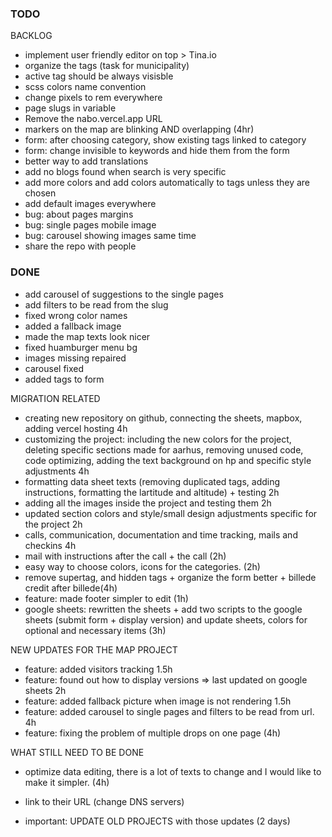 ### TODO

BACKLOG

- implement user friendly editor on top > Tina.io
- organize the tags (task for municipality)
- active tag should be always visisble
- scss colors name convention
- change pixels to rem everywhere
- page slugs in variable
- Remove the nabo.vercel.app URL
- markers on the map are blinking AND overlapping (4hr)
- form: after choosing category, show existing tags linked to category
- form: change invisible to keywords and hide them from the form
- better way to add translations
- add no blogs found when search is very specific
- add more colors and add colors automatically to tags unless they are chosen
- add default images everywhere
- bug: about pages margins
- bug: single pages mobile image
- bug: carousel showing images same time
- share the repo with people

### DONE

- add carousel of suggestions to the single pages
- add filters to be read from the slug
- fixed wrong color names
- added a fallback image
- made the map texts look nicer
- fixed huamburger menu bg
- images missing repaired
- carousel fixed
- added tags to form

MIGRATION RELATED

- creating new repository on github, connecting the sheets, mapbox, adding vercel hosting 4h
- customizing the project: including the new colors for the project, deleting specific sections made for aarhus, removing unused code, code optimizing, adding the text background on hp and specific style adjustments 4h
- formatting data sheet texts (removing duplicated tags, adding instructions, formatting the lartitude and altitude) + testing 2h
- adding all the images inside the project and testing them 2h
- updated section colors and style/small design adjustments specific for the project 2h
- calls, communication, documentation and time tracking, mails and checkins 4h
- mail with instructions after the call + the call (2h)
- easy way to choose colors, icons for the categories. (2h)
- remove supertag, and hidden tags + organize the form better + billede credit after billede(4h)
- feature: made footer simpler to edit (1h)
- google sheets: rewritten the sheets + add two scripts to the google sheets (submit form + display version) and update sheets, colors for optional and necessary items (3h)

NEW UPDATES FOR THE MAP PROJECT

- feature: added visitors tracking 1.5h
- feature: found out how to display versions => last updated on google sheets 2h
- feature: added fallback picture when image is not rendering 1.5h
- feature: added carousel to single pages and filters to be read from url. 4h
- feature: fixing the problem of multiple drops on one page (4h)

WHAT STILL NEED TO BE DONE

- optimize data editing, there is a lot of texts to change and I would like to make it simpler. (4h)
- link to their URL (change DNS servers)

- important: UPDATE OLD PROJECTS with those updates (2 days)

